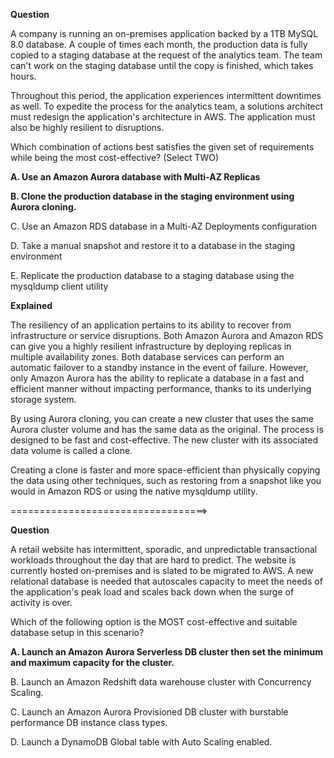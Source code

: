 **Question**

A company is running an on-premises application backed by a 1TB MySQL 8.0 database. A couple of times each month, the production data is fully copied to a staging database at the request of the analytics team. The team can't work on the staging database until the copy is finished, which takes hours.

Throughout this period, the application experiences intermittent downtimes as well. To expedite the process for the analytics team, a solutions architect must redesign the application's architecture in AWS. The application must also be highly resilient to disruptions.

Which combination of actions best satisfies the given set of requirements while being the most cost-effective? (Select TWO)

**A. Use an Amazon Aurora database with Multi-AZ Replicas**

**B. Clone the production database in the staging environment using Aurora cloning.**

C. Use an Amazon RDS database in a Multi-AZ Deployments configuration

D. Take a manual snapshot and restore it to a database in the staging environment

E. Replicate the production database to a staging database using the mysqldump client utility

**Explained**

The resiliency of an application pertains to its ability to recover from infrastructure or service disruptions. Both Amazon Aurora and Amazon RDS can give you a highly resilient infrastructure by deploying replicas in multiple availability zones. Both database services can perform an automatic failover to a standby instance in the event of failure. However, only Amazon Aurora has the ability to replicate a database in a fast and efficient manner without impacting performance, thanks to its underlying storage system. 

By using Aurora cloning, you can create a new cluster that uses the same Aurora cluster volume and has the same data as the original. The process is designed to be fast and cost-effective. The new cluster with its associated data volume is called a clone.

Creating a clone is faster and more space-efficient than physically copying the data using other techniques, such as restoring from a snapshot like you would in Amazon RDS or using the native mysqldump utility.


==================================>

**Question**

A retail website has intermittent, sporadic, and unpredictable transactional workloads throughout the day that are hard to predict. The website is currently hosted on-premises and is slated to be migrated to AWS. A new relational database is needed that autoscales capacity to meet the needs of the application's peak load and scales back down when the surge of activity is over.

Which of the following option is the MOST cost-effective and suitable database setup in this scenario?

**A. Launch an Amazon Aurora Serverless DB cluster then set the minimum and maximum capacity for the cluster.**

B. Launch an Amazon Redshift data warehouse cluster with Concurrency Scaling.

C. Launch an Amazon Aurora Provisioned DB cluster with burstable performance DB instance class types.

D. Launch a DynamoDB Global table with Auto Scaling enabled.